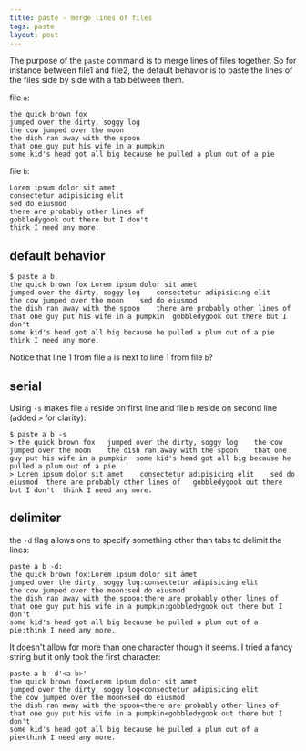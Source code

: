 ```yaml
---
title: paste - merge lines of files
tags: paste
layout: post
---
```


The purpose of the `paste` command is to merge lines of files together. So for instance between file1 and file2, the default behavior is to paste the lines of the files side by side with a tab between them. 

file `a`: 
~~~ plaintext
the quick brown fox
jumped over the dirty, soggy log
the cow jumped over the moon
the dish ran away with the spoon
that one guy put his wife in a pumpkin
some kid's head got all big because he pulled a plum out of a pie
~~~

file `b`:
~~~ plaintext
Lorem ipsum dolor sit amet
consectetur adipisicing elit
sed do eiusmod
there are probably other lines of
gobbledygook out there but I don't 
think I need any more. 
~~~

## default behavior

~~~ plaintext
$ paste a b
the quick brown fox	Lorem ipsum dolor sit amet
jumped over the dirty, soggy log	consectetur adipisicing elit
the cow jumped over the moon	sed do eiusmod
the dish ran away with the spoon	there are probably other lines of
that one guy put his wife in a pumpkin	gobbledygook out there but I don't 
some kid's head got all big because he pulled a plum out of a pie	think I need any more.
~~~

Notice that line 1 from file `a` is next to line 1 from file `b`? 

## serial

Using `-s` makes file `a` reside on first line and file `b` reside on second line (added `>` for clarity): 

~~~ plaintext
$ paste a b -s
> the quick brown fox	jumped over the dirty, soggy log	the cow jumped over the moon	the dish ran away with the spoon	that one guy put his wife in a pumpkin	some kid's head got all big because he pulled a plum out of a pie
> Lorem ipsum dolor sit amet	consectetur adipisicing elit	sed do eiusmod	there are probably other lines of	gobbledygook out there but I don't 	think I need any more. 
~~~

## delimiter

the `-d` flag allows one to specify something other than tabs to delimit the lines: 

~~~ plaintext
paste a b -d:
the quick brown fox:Lorem ipsum dolor sit amet
jumped over the dirty, soggy log:consectetur adipisicing elit
the cow jumped over the moon:sed do eiusmod
the dish ran away with the spoon:there are probably other lines of
that one guy put his wife in a pumpkin:gobbledygook out there but I don't 
some kid's head got all big because he pulled a plum out of a pie:think I need any more.
~~~

It doesn't allow for more than one character though it seems. I tried a fancy string but it only took the first character: 

~~~ plaintext
paste a b -d'<a b>'
the quick brown fox<Lorem ipsum dolor sit amet
jumped over the dirty, soggy log<consectetur adipisicing elit
the cow jumped over the moon<sed do eiusmod
the dish ran away with the spoon<there are probably other lines of
that one guy put his wife in a pumpkin<gobbledygook out there but I don't 
some kid's head got all big because he pulled a plum out of a pie<think I need any more.
~~~